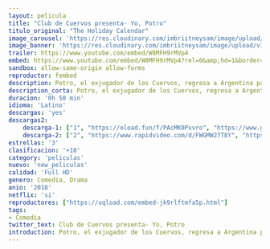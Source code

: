 ```yaml
---
layout: pelicula
title: "Club de Cuervos presenta- Yo, Potro"
titulo_original: "The Holiday Calendar"
image_carousel: 'https://res.cloudinary.com/imbriitneysam/image/upload/v1542396644/potro-poster.jpg'
image_banner: 'https://res.cloudinary.com/imbriitneysam/image/upload/v1542396644/potro-banner-min.jpg'
trailer: https://www.youtube.com/embed/W8MFH9rMVp4
embed: https://www.youtube.com/embed/W8MFH9rMVp4?rel=0&amp;hd=1&border=0&wmode=opaque&enablejsapi=1&modestbranding=1&controls=1&showinfo=1
sandbox: allow-same-origin allow-forms
reproductor: fembed
description: Potro, el exjugador de los Cuervos, regresa a Argentina para colarse en la boda de su hermano, un genio del fútbol, y confrontar a su familia de una vez por todas.
description_corta: Potro, el exjugador de los Cuervos, regresa a Argentina para colarse en la boda de su hermano, un genio del fútbol, y confrontar a su familia de una vez por todas.
duracion: '0h 50 min'
idioma: 'Latino'
descargas: 'yes'
descargas2:
    descarga-1: ["1", "https://oload.fun/f/PAcMK0Pxvro", "https://www.google.com/s2/favicons?domain=openload.co","OpenLoad","https://res.cloudinary.com/imbriitneysam/image/upload/v1541473684/mexico.png", "Latino", "Full HD"]
    descarga-2: ["2", "https://www.rapidvideo.com/d/FWGMW27T8Y", "https://www.google.com/s2/favicons?domain=www.rapidvideo.com","RapidVideo","https://res.cloudinary.com/imbriitneysam/image/upload/v1541473684/mexico.png", "Latino", "Full HD"]
estrellas: '3'
clasificacion: '+10'
category: 'peliculas'
nuevo: 'new_peliculas'
calidad: 'Full HD'
genero: Comedia, Drama
anio: '2018'
netflix: 'si'
reproductores: ["https://uqload.com/embed-jk9rlftmfa5p.html"]
tags:
- Comedia
twitter_text: Club de Cuervos presenta- Yo, Potro
introduction: Potro, el exjugador de los Cuervos, regresa a Argentina para colarse en la boda de su hermano, un genio del fútbol, y confrontar a su familia de una vez por todas.
---
```



 







